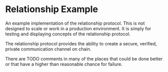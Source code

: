 # Relationship Example

An example implementation of the relationship protocol. This is not designed to scale or work in a production environment. It is simply for testing and displaying concepts of the relationship protocol.

The relationship protocol provides the ability to create a secure, verified, private communication channel on chain.

There are TODO comments in many of the places that could be done better or that have a higher than reasonable chance for failure.
